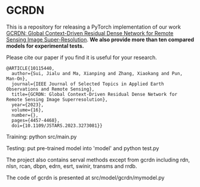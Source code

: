 # GCRDN
This is a repository for releasing a PyTorch implementation of our work  [GCRDN: Global Context-Driven Residual Dense Network for Remote Sensing Image Super-Resolution](https://ieeexplore.ieee.org/abstract/document/10115440). **We also provide more than ten compared models for experimental tests.**

Please cite our paper if you find it is useful for your research.

```
@ARTICLE{10115440,
  author={Sui, Jialu and Ma, Xianping and Zhang, Xiaokang and Pun, Man-On},
  journal={IEEE Journal of Selected Topics in Applied Earth Observations and Remote Sensing}, 
  title={GCRDN: Global Context-Driven Residual Dense Network for Remote Sensing Image Superresolution}, 
  year={2023},
  volume={16},
  number={},
  pages={4457-4468},
  doi={10.1109/JSTARS.2023.3273081}}
```
Training: python src/main.py

Testing: put pre-trained model into 'model' and python test.py

The project also contains serval methods except from gcrdn including rdn, nlsn, rcan, dbpn, edrn, esrt, swinir, transms and rrdb.

The code of gcrdn is presented at src/model/gcrdn/mymodel.py
